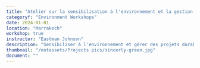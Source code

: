 ```yaml
---
title: "Atelier sur la sensibilisation à l'environnement et la gestion de la conception des projets"
categoryf: "Environment Workshops"
date: 2024-01-01
location: "Marrakech"
workshop: true
instructor: "Eastman Johnson"
description: "Sensibiliser à l'environnement et gérer des projets durables."
thumbnail: "/notassets/Projects pics/sincerly-green.jpg"
document: ""
---
```

